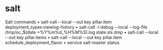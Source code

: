 # salt
Salt commands
•	salt-call --local --out key pillar.item deployment_types:viewing-history
•	salt-call -l debug --local --log-file /tmp/oc_$(date +%Y%m%d_%H%M%S).log state.sls dmp
•	salt-call --local --out key pillar.items
•	salt-call --local --out key pillar.item schedule_deployment_flavor
•	service salt-master status
